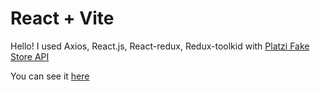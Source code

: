 # React + Vite 
Hello! I used Axios, React.js, React-redux, Redux-toolkid with [Platzi Fake Store API](https://fakeapi.platzi.com/)

You can see it [here](https://main--chic-caramel-7afa4b.netlify.app/)
